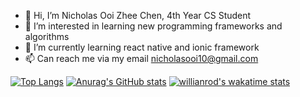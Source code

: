 - 👋 Hi, I’m Nicholas Ooi Zhee Chen, 4th Year CS Student
- 👀 I’m interested in learning new programming frameworks and algorithms
- 🌱 I’m currently learning react native and ionic framework
- 📫 Can reach me via my email nicholasooi10@gmail.com

[![Top Langs](https://github-readme-stats.vercel.app/api/top-langs/?username=nickyui99)](https://github.com/anuraghazra/github-readme-stats)
[![Anurag's GitHub stats](https://github-readme-stats.vercel.app/api?username=nickyui99)](https://github.com/anuraghazra/github-readme-stats)
[![willianrod's wakatime stats](https://github-readme-stats.vercel.app/api/wakatime?username=waka_409561a1-03ef-47df-a1ab-cbdae04be4583)](https://github.com/anuraghazra/github-readme-stats)

<!---
nickyui99/nickyui99 is a ✨ special ✨ repository because its `README.md` (this file) appears on your GitHub profile.
You can click the Preview link to take a look at your changes.
--->
